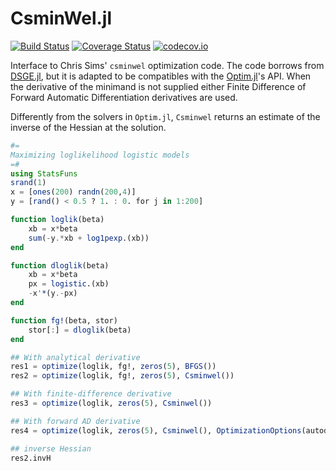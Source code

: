# CsminWel.jl

[![Build Status](https://travis-ci.org/gragusa/CsminWel.jl.svg?branch=master)](https://travis-ci.org/gragusa/CsminWel.jl) [![Coverage Status](https://coveralls.io/repos/gragusa/CsminWel.jl/badge.svg?branch=master&service=github)](https://coveralls.io/github/gragusa/CsminWel.jl?branch=master) [![codecov.io](http://codecov.io/github/gragusa/CsminWel.jl/coverage.svg?branch=master)](http://codecov.io/github/gragusa/CsminWel.jl?branch=master)

Interface to Chris Sims' `csminwel` optimization code. The code borrows from [DSGE.jl](https://github.com/FRBNY-DSGE/DSGE.jl), but it is adapted to be compatibles with the [Optim.jl](https://github.com/JuliaOpt/Optim.jl)'s API. When the derivative of the minimand is not supplied either Finite Difference of Forward Automatic Differentiation derivatives are used.

Differently from the solvers in `Optim.jl`, `Csminwel` returns an estimate of the inverse of the Hessian at the solution.

```julia
#=
Maximizing loglikelihood logistic models
=#
using StatsFuns
srand(1)
x = [ones(200) randn(200,4)]
y = [rand() < 0.5 ? 1. : 0. for j in 1:200]

function loglik(beta)
    xb = x*beta
    sum(-y.*xb + log1pexp.(xb))
end

function dloglik(beta)
    xb = x*beta
    px = logistic.(xb)
    -x'*(y.-px)
end

function fg!(beta, stor)
    stor[:] = dloglik(beta)
end

## With analytical derivative
res1 = optimize(loglik, fg!, zeros(5), BFGS())
res2 = optimize(loglik, fg!, zeros(5), Csminwel())

## With finite-difference derivative
res3 = optimize(loglik, zeros(5), Csminwel())

## With forward AD derivative
res4 = optimize(loglik, zeros(5), Csminwel(), OptimizationOptions(autodiff=true))

## inverse Hessian
res2.invH
```
